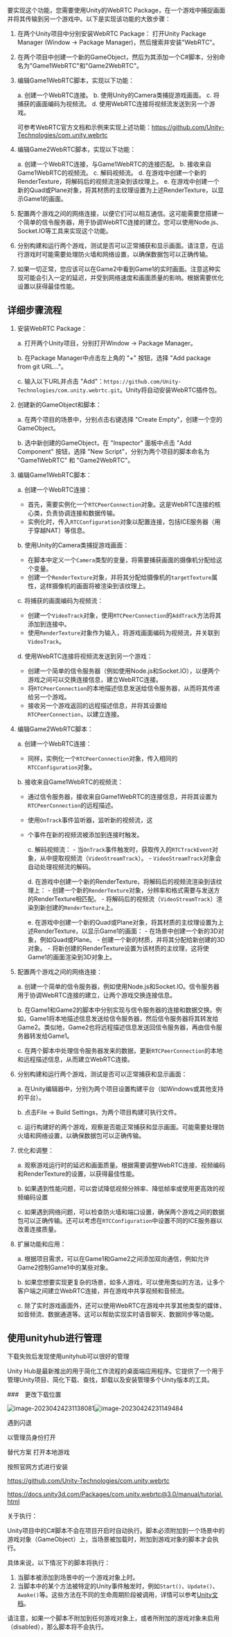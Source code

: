 要实现这个功能，您需要使用Unity的WebRTC Package，在一个游戏中捕捉画面并将其传输到另一个游戏中。以下是实现该功能的大致步骤：

1. 在两个Unity项目中分别安装WebRTC Package： 打开Unity Package Manager (Window -> Package Manager)，然后搜索并安装"WebRTC"。

2. 在两个项目中创建一个新的GameObject，然后为其添加一个C#脚本，分别命名为"Game1WebRTC"和"Game2WebRTC"。

3. 编辑Game1WebRTC脚本，实现以下功能：

   a. 创建一个WebRTC连接。 b. 使用Unity的Camera类捕捉游戏画面。 c. 将捕获的画面编码为视频流。 d. 使用WebRTC连接将视频流发送到另一个游戏。

   可参考WebRTC官方文档和示例来实现上述功能：https://github.com/Unity-Technologies/com.unity.webrtc

4. 编辑Game2WebRTC脚本，实现以下功能：

   a. 创建一个WebRTC连接，与Game1WebRTC的连接匹配。 b. 接收来自Game1WebRTC的视频流。 c. 解码视频流。 d. 在游戏中创建一个新的RenderTexture，将解码后的视频流渲染到该纹理上。 e. 在游戏中创建一个新的Quad或Plane对象，将其材质的主纹理设置为上述RenderTexture，以显示Game1的画面。

5. 配置两个游戏之间的网络连接，以便它们可以相互通信。这可能需要您搭建一个简单的信令服务器，用于协调WebRTC连接的建立。您可以使用Node.js、Socket.IO等工具来实现这个功能。

6. 分别构建和运行两个游戏，测试是否可以正常捕获和显示画面。请注意，在运行游戏时可能需要处理防火墙和网络设置，以确保数据包可以正确传输。

7. 如果一切正常，您应该可以在Game2中看到Game1的实时画面。注意这种实现可能会引入一定的延迟，并受到网络速度和画面质量的影响。根据需要优化设置以获得最佳性能。



## 详细步骤流程

1. 安装WebRTC Package：

   a. 打开两个Unity项目，分别打开Window -> Package Manager。

   b. 在Package Manager中点击左上角的 "+" 按钮，选择 "Add package from git URL..."。

   c. 输入以下URL并点击 "Add"：`https://github.com/Unity-Technologies/com.unity.webrtc.git`。Unity将自动安装WebRTC插件包。

2. 创建新的GameObject和脚本：

   a. 在两个项目的场景中，分别点击右键选择 "Create Empty"，创建一个空的GameObject。

   b. 选中新创建的GameObject，在 "Inspector" 面板中点击 "Add Component" 按钮，选择 "New Script"，分别为两个项目的脚本命名为 "Game1WebRTC" 和 "Game2WebRTC"。

3. 编辑Game1WebRTC脚本：

   a. 创建一个WebRTC连接：

   - 首先，需要实例化一个`RTCPeerConnection`对象。这是WebRTC连接的核心类，负责协调连接和数据传输。
   - 实例化时，传入`RTCConfiguration`对象以配置连接，包括ICE服务器（用于穿越NAT）等信息。

   b. 使用Unity的Camera类捕捉游戏画面：

   - 在脚本中定义一个`Camera`类型的变量，将需要捕获画面的摄像机分配给这个变量。
   - 创建一个`RenderTexture`对象，并将其分配给摄像机的`targetTexture`属性，这样摄像机的画面将被渲染到该纹理上。

   c. 将捕获的画面编码为视频流：

   - 创建一个`VideoTrack`对象，使用`RTCPeerConnection`的`AddTrack`方法将其添加到连接中。
   - 使用`RenderTexture`对象作为输入，将游戏画面编码为视频流，并关联到`VideoTrack`。

   d. 使用WebRTC连接将视频流发送到另一个游戏：

   - 创建一个简单的信令服务器（例如使用Node.js和Socket.IO），以便两个游戏之间可以交换连接信息，建立WebRTC连接。
   - 将`RTCPeerConnection`的本地描述信息发送给信令服务器，从而将其传递给另一个游戏。
   - 接收另一个游戏返回的远程描述信息，并将其设置给`RTCPeerConnection`，以建立连接。

4. 编辑Game2WebRTC脚本：

   a. 创建一个WebRTC连接：

   - 同样，实例化一个`RTCPeerConnection`对象，传入相同的`RTCConfiguration`对象。

   b. 接收来自Game1WebRTC的视频流：

   - 通过信令服务器，接收来自Game1WebRTC的连接信息，并将其设置为`RTCPeerConnection`的远程描述。

   - 使用`OnTrack`事件监听器，监听新的视频流，这

   - 个事件在新的视频流被添加到连接时触发。

     c. 解码视频流： - 当`OnTrack`事件触发时，获取传入的`RTCTrackEvent`对象，从中提取视频流（`VideoStreamTrack`）。 - `VideoStreamTrack`对象会自动处理视频流的解码。

     d. 在游戏中创建一个新的RenderTexture，将解码后的视频流渲染到该纹理上： - 创建一个新的`RenderTexture`对象，分辨率和格式需要与发送方的RenderTexture相匹配。 - 将解码后的视频流（`VideoStreamTrack`）渲染到新创建的`RenderTexture`上。

     e. 在游戏中创建一个新的Quad或Plane对象，将其材质的主纹理设置为上述RenderTexture，以显示Game1的画面： - 在场景中创建一个新的3D对象，例如Quad或Plane。 - 创建一个新的材质，并将其分配给新创建的3D对象。 - 将新创建的RenderTexture设置为该材质的主纹理，这将使Game1的画面渲染到3D对象上。

     

5. 配置两个游戏之间的网络连接：

   a. 创建一个简单的信令服务器，例如使用Node.js和Socket.IO。信令服务器用于协调WebRTC连接的建立，让两个游戏交换连接信息。

   b. 在Game1和Game2的脚本中分别实现与信令服务器的连接和数据交换。例如，Game1将本地描述信息发送给信令服务器，然后信令服务器将其转发给Game2。类似地，Game2也将远程描述信息发送回信令服务器，再由信令服务器转发给Game1。

   c. 在两个脚本中处理信令服务器发来的数据，更新`RTCPeerConnection`的本地和远程描述信息，从而建立WebRTC连接。

6. 分别构建和运行两个游戏，测试是否可以正常捕获和显示画面：

   a. 在Unity编辑器中，分别为两个项目设置构建平台（如Windows或其他支持的平台）。

   b. 点击File -> Build Settings，为两个项目构建可执行文件。

   c. 运行构建好的两个游戏，观察是否能正常捕获和显示画面。可能需要处理防火墙和网络设置，以确保数据包可以正确传输。

7. 优化和调整：

   a. 观察游戏运行时的延迟和画面质量。根据需要调整WebRTC连接、视频编码和RenderTexture的设置，以获得最佳性能。

   b. 如果遇到性能问题，可以尝试降低视频分辨率、降低帧率或使用更高效的视频编码设置

   c. 如果遇到网络问题，可以检查防火墙和端口设置，确保两个游戏之间的数据包可以正确传输。还可以考虑在`RTCConfiguration`中设置不同的ICE服务器以改善连接质量。

8. 扩展功能和应用：

   a. 根据项目需求，可以在Game1和Game2之间添加双向通信，例如允许Game2控制Game1中的某些对象。

   b. 如果您想要实现更复杂的场景，如多人游戏，可以使用类似的方法，让多个客户端之间建立WebRTC连接，并在游戏中共享视频和音频流。

   c. 除了实时游戏画面外，还可以使用WebRTC在游戏中共享其他类型的媒体，如音频流、数据通道等。这可以帮助实现实时语音聊天、数据同步等功能。

## 使用unityhub进行管理

下载失败后发现使用unityhub可以很好的管理

Unity Hub是最新推出的用于简化工作流程的桌面端应用程序。它提供了一个用于管理Unity项目、简化下载、查找，卸载以及安装管理多个Unity版本的工具。

###　更改下载位置

![image-20230424231138081](https://img-gebilxs-1309460599.cos.ap-shanghai.myqcloud.com/img/image-20230424231138081.png)![image-20230424231149484](https://img-gebilxs-1309460599.cos.ap-shanghai.myqcloud.com/img/image-20230424231149484.png)



遇到闪退

以管理员身份打开

替代方案 打开本地游戏



按照官网方式进行安装

https://github.com/Unity-Technologies/com.unity.webrtc

https://docs.unity3d.com/Packages/com.unity.webrtc@3.0/manual/tutorial.html





关于执行：

Unity项目中的C#脚本不会在项目开启时自动执行。脚本必须附加到一个场景中的游戏对象（GameObject）上，当场景被加载时，附加到游戏对象的脚本才会执行。

具体来说，以下情况下的脚本将执行：

1. 当脚本被添加到场景中的一个游戏对象上时。
2. 当脚本中的某个方法被特定的Unity事件触发时，例如`Start()`、`Update()`、`Awake()`等。这些方法在不同的生命周期阶段被调用，详情可以参考[Unity文档](https://docs.unity3d.com/Manual/ExecutionOrder.html)。

请注意，如果一个脚本不附加到任何游戏对象上，或者所附加的游戏对象未启用（disabled），那么脚本将不会执行。
